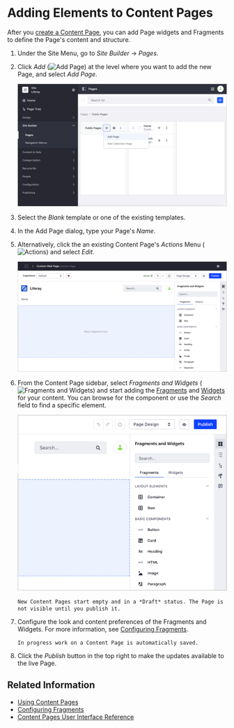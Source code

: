 # Adding Elements to Content Pages

After you [create a Content Page](../adding-pages/adding-a-page-to-a-site.md), you can add Page widgets and Fragments to define the Page's content and structure.

1. Under the Site Menu, go to *Site Builder* &rarr; *Pages*.

1. Click *Add* (![Add Page](../../../images/icon-plus.png)) at the level where you want to add the new Page, and select *Add Page*.

    ![Begin by adding your new Content Page.](adding-elements-to-content-pages/images/01.png)

1. Select the *Blank* template or one of the existing templates.

1. In the Add Page dialog, type your Page's *Name*.

1. Alternatively, click the an existing Content Page's *Actions* Menu (![Actions](../../../images/icon-actions.png)) and select *Edit*.

    ![Edit an existing Content Page by dropping Fragments or Widgets in the edit area.](adding-elements-to-content-pages/images/02.png)

1. From the Content Page sidebar, select *Fragments and Widgets* (![Fragments and Widgets](../../../images/icon-cards2.png)) and start adding the [Fragments](../page-fragments-and-widgets/using-fragments.md) and [Widgets](./using-widgets-on-a-content-page.md) for your content. You can browse for the component or use the *Search* field to find a specific element.

    ![Add Fragments and Widgets from the Content Page sidebar.](adding-elements-to-content-pages/images/03.png)

    ```{note}
    New Content Pages start empty and in a *Draft* status. The Page is not visible until you publish it.
    ```

1. Configure the look and content preferences of the Fragments and Widgets. For more information, see [Configuring Fragments](../page-fragments-and-widgets/using-fragments/configuring-fragments.md).

    ```{tip}
    In progress work on a Content Page is automatically saved.
    ```

1. Click the *Publish* button in the top right to make the updates available to the live Page.

## Related Information

- [Using Content Pages](../using-content-pages.md)
- [Configuring Fragments](../page-fragments-and-widgets/using-fragments/configuring-fragments.md)
- [Content Pages User Interface Reference](./content-page-editor-ui-reference.md)
